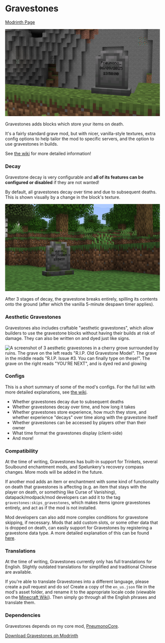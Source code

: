 # Gravestones

[Modrinth Page](https://modrinth.com/project/Heh3BbSv)

![A screenshot of a gravestone in front of a cliff. Written on the gravestone is the name Pneumono_, and the date and time of death.](images/gravestone.png)

Gravestones adds blocks which store your items on death.

It's a fairly standard grave mod, but with nicer, vanilla-style textures, extra config options to help tailor the mod to specific servers, and the option to use gravestones in builds.

See [the wiki](https://github.com/PneumonoIsNotAvailable/Gravestones/wiki) for more detailed information!

### Decay
Gravestone decay is very configurable and **all of its features can be configured or disabled** if they are not wanted!

By default, all gravestones decay over time and due to subsequent deaths. This is shown visually by a change in the block's texture.

![A screenshot of a gravestone with large cracks and growths of moss. Written on the gravestone is the name Pneumono_, and the date and time of death.](images/decayed.png)

After 3 stages of decay, the gravestone breaks entirely, spilling its contents onto the ground (after which the vanilla 5-minute despawn timer applies).

### Aesthetic Gravestones
Gravestones also includes craftable "aesthetic gravestones", which allow builders to use the gravestone blocks without having their builds at risk of damage.
They can also be written on and dyed just like signs.

![A screenshot of 3 aesthetic gravestones in a cherry grove surrounded by ruins. The grave on the left reads "R.I.P. Old Gravestone Model".
The grave in the middle reads "R.I.P. Issue #3. You can finally type on these!". The grave on the right reads "YOU'RE NEXT", and is dyed red and glowing](images/aesthetic.png)

### Configs
This is a short summary of some of the mod's configs. For the full list with more detailed explanations, see [the wiki](https://github.com/PneumonoIsNotAvailable/Gravestones/wiki/Configs).
- Whether gravestones decay due to subsequent deaths
- Whether gravestones decay over time, and how long it takes
- Whether gravestones store experience, how much they store, and whether experience "decays" over time along with the gravestone itself
- Whether gravestones can be accessed by players other than their owner
- What time format the gravestones display (client-side)
- And more!

### Compatibility
At the time of writing, Gravestones has built-in support for Trinkets, several Soulbound enchantment mods, and Spelunkery's recovery compass changes. More mods will be added in the future.

If another mod adds an item or enchantment with some kind of functionality on death that gravestones is affecting (e.g. an item that stays with the player on death, or something like Curse of Vanishing),
datapack/modpack/mod developers can add it to the tag `gravestones:skips_gravestones`, which makes items ignore gravestones entirely, and act as if the mod is not installed.

Mod developers can also add more complex conditions for gravestone skipping, if necessary.
Mods that add custom slots, or some other data that is dropped on death, can easily support for Gravestones by registering a gravestone data type.
A more detailed explanation of this can be found [here](https://github.com/PneumonoIsNotAvailable/Gravestones/wiki/Compatibility).

### Translations
At the time of writing, Gravestones currently only has full translations for English. Slightly outdated translations for simplified and traditional Chinese are available.

If you're able to translate Gravestones into a different language, please create a pull request and do so!
Create a copy of the `en_us.json` file in the mod's asset folder, and rename it to the appropriate locale code (viewable on the [Minecraft Wiki](https://minecraft.wiki/w/Language)).
Then simply go through all the English phrases and translate them.

### Dependencies
Gravestones depends on my core mod, [PneumonoCore](https://modrinth.com/project/ZLKQjA7t).

[Download Gravestones on Modrinth](https://modrinth.com/project/Heh3BbSv)